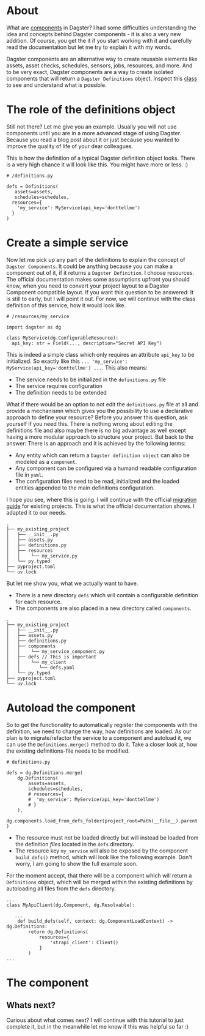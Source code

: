 # About

What are [components](https://docs.dagster.io/guides/build/components) in Dagster? I had some difficulties understanding the idea and concepts behind Dagster components - it is also a very new addition. Of course, you get the it if you start working with it and carefully read the documentation but let me try to explain it with my words.

Dagster components are an alternative way to create reusable elements like assets, asset checks, schedules, sensors, jobs, resources, and more. And to be very exact, Dagster components are a way to create isolated components that will return a `Dagster Definitions` object. Inspect this [class](https://github.com/dagster-io/dagster/blob/e5f6d24e58a6e731ea351a09e842bbf9e20aa6a4/python_modules/dagster/dagster/_core/definitions/definitions_class.py#L329) to see and understand what is possible.


# The role of the definitions object

Still not there? Let me give you an example. Usually you will not use components until you are in a more advanced stage of using Dagster. Because you read a blog post about it or just because you wanted to improve the quality of life of your dear colleagues.

This is how the definition of a typical Dagster definition object looks. There is a very high chance it will look like this. You might have more or less. :)

```
# /definitions.py

defs = Definitions(
   assets=assets,
   schedules=schedules,
  resources={
    'my_service': MyService(api_key='donttellme')
  }
)
```

# Create a simple service

Now let me pick up any part of the definitions to explain the concept of `Dagster Components`. It could be anything because you can make a component out of it, if it returns a `Dagster Definition`. I choose resources. The official documentation makes some assumptions upfront you should know, when you need to convert your project layout to a Dagster Component compatible layout. If you want this question to be answered: It is still to early, but I will point it out. For now, we will continue with the class definition of this service, how it would look like. 

```
# /resources/my_service

import dagster as dg

class MyService(dg.ConfigurableResource):
  api_key: str = Field(..., description="Secret API Key")

```

This is indeed a simple class which only requires an attribute `api_key` to be initialized. So exactly like this `... 'my_service': MyService(api_key='donttellme') ...`. This also means:

- The service needs to be initialized in the `definitions.py` file
- The service requires configuration
- The definition needs to be extended

What if there would be an option to not edit the `definitions.py` file at all and provide a mechanismn which gives you the possibility to use a declarative approach to define your resource? Before you answer this question, ask yourself if you need this. There is nothing wrong about editing the definitions file and also maybe there is no big advantage as well except having a more modular approach to structure your project. But back to the answer: There is an approach and it is achieved by the following terms:

- Any entity which can return a `Dagster definition object` can also be modeled as a `component`.
- Any component can be configured via a humand readable configuration file in `yaml`.
- The configuration files need to be read, initialized and the loaded entities appended to the main definitions configuration.

I hope you see, where this is going. I will continue with the official [migration guide](https://docs.dagster.io/guides/build/projects/moving-to-components/migrating-project) for existing projects. This is what the official documentation shows. I adapted it to our needs.

```
.
├── my_existing_project
│   ├── __init__.py
│   ├── assets.py
│   ├── definitions.py
│   ├── resources
│   │    └── my_service.py
│   └── py.typed
├── pyproject.toml
└── uv.lock
```

But let me show you, what we actually want to have. 

- There is a new directory `defs` which will contain a configurable definition for each resource.
- The components are also placed in a new directory called `components`.


```
.
├── my_existing_project
│   ├── __init__.py
│   ├── assets.py
│   ├── definitions.py
│   ├── components
│   │    └── my_service_component.py
│   ├── defs // This is important
│   │    └── my_client
│   │       └── defs.yaml
│   └── py.typed
├── pyproject.toml
└── uv.lock
```

# Autoload the component

So to get the functionality to automatically register the components with the definition, we need to change the way, how definitions are loaded. As our plan is to migrate/refactor the service to a component and autoload it, we can use the `Definitions.merge()` method to do it.
Take a closer look at, how the existing definitions-file needs to be modified. 


```
# definitions.py

defs = dg.Definitions.merge(
    dg.Definitions(
        assets=assets,
        schedules=schedules,
        # resources={
        #  'my_service': MyService(api_key='donttellme')
        # }
    ),
    dg.components.load_from_defs_folder(project_root=Path(__file__).parent.parent),
)
```

- The resource must not be loaded directly but will instead be loaded from the definition *files* located in the `defs` directory.
- The resource key `my_service` will also be exposed by the component `build_defs()` method, which will look like the following example. Don't worry, I am going to show the full example soon.

For the moment accept, that there will be a component which will return a `Definitions` object, which will be merged within the existing definitions by autoloading all files from the `defs` directory.

```
...
class MyApiClient(dg.Component, dg.Resolvable):

   ...
    def build_defs(self, context: dg.ComponentLoadContext) -> dg.Definitions:
        return dg.Definitions(
            resources={
                'strapi_client': Client()
            }
        )
...
```

# The component



## Whats next?

Curious about what comes next? I will continue with this tutorial to just complete it, but in the meanwhile let me know if this was helpful so far :) 
